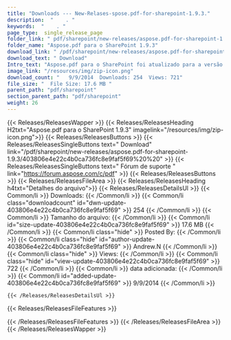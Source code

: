```yaml
---
title: "Downloads --- New-Relases-spose.pdf-for-sharepoint-1.9.3." 
description:  "    . " 
keywords:  "    . " 
page_type:  single_release_page
folder_link: " pdf/sharepoint/new-releases/aspose.pdf-for-sharepoint-1.9.3/"
folder_name: "Aspose.pdf para o SharePoint 1.9.3"
download_link: " /pdf/sharepoint/new-releases/aspose.pdf-for-sharepoint-1.9.3/403806e4e22c4b0ca736fc8e9faf5f69"
download_text: " Download"
Intro_text: "Aspose.pdf para o SharePoint foi atualizado para a versão 1.9.3 e estamos satisfeitos t ..."
image_link: "/resources/img/zip-icon.png"
download_count: "   9/9/2014  Downloads: 254  Views: 721"
file_size: "  File Size: 17.6 MB "
parent_path: "pdf/sharepoint"
section_parent_path: "pdf/sharepoint"
weight: 26
---
```


{{< Releases/ReleasesWapper >}}
  {{< Releases/ReleasesHeading H2txt="Aspose.pdf para o SharePoint 1.9.3" imagelink="/resources/img/zip-icon.png">}}
  {{< Releases/ReleasesButtons >}}
    {{< Releases/ReleasesSingleButtons text=" Download" link="/pdf/sharepoint/new-releases/aspose.pdf-for-sharepoint-1.9.3/403806e4e22c4b0ca736fc8e9faf5f69%20%20" >}}
    {{< Releases/ReleasesSingleButtons text=" Fórum de suporte " link="https://forum.aspose.com/c/pdf" >}}
  {{< Releases/ReleasesButtons >}}
  {{< Releases/ReleasesFileArea >}}
    {{< Releases/ReleasesHeading h4txt="Detalhes do arquivo">}}
    {{< Releases/ReleasesDetailsUl >}}
            {{< Common/li  >}} Downloads: {{< /Common/li >}} 
      {{< Common/li class="downloadcount" id="dwn-update-403806e4e22c4b0ca736fc8e9faf5f69" >}} 254 {{< /Common/li >}} 
      {{< Common/li  >}} Tamanho do arquivo: {{< /Common/li >}} 
      {{< Common/li id="size-update-403806e4e22c4b0ca736fc8e9faf5f69" >}} 17.6 MB {{< /Common/li >}} 
      {{< Common/li  class="hide" >}} Posted By: {{< /Common/li >}} 
      {{< Common/li class="hide" id="author-update-403806e4e22c4b0ca736fc8e9faf5f69" >}} Andrew.N {{< /Common/li >}} 
      {{< Common/li class="hide"  >}} Views: {{< /Common/li >}} 
      {{< Common/li class="hide" id="view-update-403806e4e22c4b0ca736fc8e9faf5f69" >}} 722 {{< /Common/li >}} 
      {{< Common/li  >}} data adicionada: {{< /Common/li >}} 
      {{< Common/li id="added-update-403806e4e22c4b0ca736fc8e9faf5f69" >}} 9/9/2014 {{< /Common/li >}} 

    {{< /Releases/ReleasesDetailsUl >}}

  {{< Releases/ReleasesFileFeatures >}}
      
  {{< /Releases/ReleasesFileFeatures >}}
 {{< /Releases/ReleasesFileArea >}}
{{< /Releases/ReleasesWapper >}}


